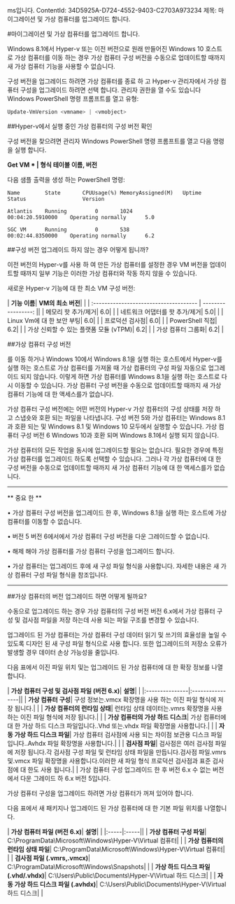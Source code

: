 ms입니다. ContentId: 34D5925A-D724-4552-9403-C2703A973234 
제목: 마이그레이션 및 가상 컴퓨터를 업그레이드 합니다.

#마이그레이션 및 가상 컴퓨터를 업그레이드 합니다.

Windows 8.1에서 Hyper-v 또는 이전 버전으로 원래 만들어진 Windows 10 호스트로 가상 컴퓨터를 이동 하는 경우 가상 컴퓨터 구성 버전을 수동으로 업데이트할 때까지 새 가상 컴퓨터 기능을 사용할 수 없습니다.

구성 버전을 업그레이드 하려면 가상 컴퓨터를 종료 하 고 Hyper-v 관리자에서 가상 컴퓨터 구성을 업그레이드 하려면 선택 합니다.
관리자 권한을 열 수도 있습니다 Windows PowerShell 명령 프롬프트를 열고 유형:

 ```PowerShell
Update-VmVersion <vmname> | <vmobject>
 ```



##Hyper-v에서 실행 중인 가상 컴퓨터의 구성 버전 확인

구성 버전을 찾으려면 관리자 Windows PowerShell 명령 프롬프트를 열고 다음 명령을 실행 합니다.

**Get VM * | 형식 테이블 이름, 버전**

다음 샘플 출력을 생성 하는 PowerShell 명령:

```
Name        State       CPUUsage(%) MemoryAssigned(M)   Uptime              Status                  Version

Atlantis    Running         0       1024                00:04:20.5910000    Operating normally      5.0

SGC VM      Running         0       538                 00:02:44.8350000    Operating normally      6.2
```


##구성 버전 업그레이드 하지 않는 경우 어떻게 됩니까?

이전 버전의 Hyper-v를 사용 하 여 만든 가상 컴퓨터를 설정한 경우 VM 버전을 업데이트할 때까지 일부 기능은 이러한 가상 컴퓨터와 작동 하지 않을 수 있습니다.

새로운 Hyper-v 기능에 대 한 최소 VM 구성 버전:

| **기능 이름**| **VM의 최소 버전**| |
| :------------------------------------- | -----------------: ||
| 메모리 핫 추가/제거| 6.0| |
| 네트워크 어댑터를 핫 추가/제거| 5.0| |
| Linux Vm에 대 한 보안 부팅| 6.0| |
| 프로덕션 검사점| 6.0| |
| PowerShell 직접| 6.2| |
| 가상 신뢰할 수 있는 플랫폼 모듈 (vTPM)| 6.2| |
| 가상 컴퓨터 그룹화| 6.2| |


##가상 컴퓨터 구성 버전

를 이동 하거나 Windows 10에서 Windows 8.1을 실행 하는 호스트에서 Hyper-v를 실행 하는 호스트로 가상 컴퓨터를 가져올 때 가상 컴퓨터의 구성 파일 자동으로 업그레이드 되지 않습니다.
이렇게 하면 가상 컴퓨터를 Windows 8.1을 실행 하는 호스트로 다시 이동할 수 있습니다.
가상 컴퓨터 구성 버전을 수동으로 업데이트할 때까지 새 가상 컴퓨터 기능에 대 한 액세스를가 없습니다.

가상 컴퓨터 구성 버전에는 어떤 버전의 Hyper-v 가상 컴퓨터의 구성 상태를 저장 하 고 스냅숏와 호환 되는 파일을 나타냅니다.
구성 버전 5와 가상 컴퓨터는 Windows 8.1과 호환 되는 및 Windows 8.1 및 Windows 10 모두에서 실행할 수 있습니다.
가상 컴퓨터 구성 버전 6 Windows 10과 호환 되며 Windows 8.1에서 실행 되지 않습니다.

가상 컴퓨터의 모든 작업을 동시에 업그레이드할 필요는 없습니다.
필요한 경우에 특정 가상 컴퓨터를 업그레이드 하도록 선택할 수 있습니다.
그러나 각 가상 컴퓨터에 대 한 구성 버전을 수동으로 업데이트할 때까지 새 가상 컴퓨터 기능에 대 한 액세스를가 없습니다.


----------------

** 중요 한 **

• 가상 컴퓨터 구성 버전을 업그레이드 한 후, Windows 8.1을 실행 하는 호스트에 가상 컴퓨터를 이동할 수 없습니다.

• 버전 5 버전 6에서에서 가상 컴퓨터 구성 버전을 다운 그레이드할 수 없습니다.

• 해제 해야 가상 컴퓨터를 가상 컴퓨터 구성을 업그레이드 합니다.

• 가상 컴퓨터는 업그레이드 후에 새 구성 파일 형식을 사용합니다.
자세한 내용은 새 가상 컴퓨터 구성 파일 형식을 참조입니다.

--------






##가상 컴퓨터의 버전 업그레이드 하면 어떻게 될까요?

수동으로 업그레이드 하는 경우 가상 컴퓨터의 구성 버전 버전 6.x에서 가상 컴퓨터 구성 및 검사점 파일을 저장 하는데 사용 되는 파일 구조를 변경할 수 있습니다.

업그레이드 된 가상 컴퓨터는 가상 컴퓨터 구성 데이터 읽기 및 쓰기의 효율성을 높일 수 있도록 디자인 된 새 구성 파일 형식으로 사용 합니다.
또한 업그레이드의 저장소 오류가 발생할 경우 데이터 손상 가능성을 줄입니다.

다음 표에서 이진 파일 위치 및는 업그레이드 된 가상 컴퓨터에 대 한 확장 정보를 나열합니다.

| **가상 컴퓨터 구성 및 검사점 파일 (버전 6.x)**| **설명**| |
|:---------------|:----------------||
| **가상 컴퓨터 구성**| 구성 정보는.vmcx 확장명을 사용 하는 이진 파일 형식에 저장 됩니다.| |
| **가상 컴퓨터의 런타임 상태**| 런타임 상태 데이터는.vmrs 확장명을 사용 하는 이진 파일 형식에 저장 됩니다.| |
| **가상 컴퓨터의 가상 하드 디스크**| 가상 컴퓨터에 대 한 가상 하드 디스크 파일입니다..Vhd 또는.vhdx 파일 확장명을 사용합니다.| |
| **자동 가상 하드 디스크 파일**| 가상 컴퓨터 검사점에 사용 되는 차이점 보관용 디스크 파일입니다..Avhdx 파일 확장명을 사용합니다.| |
| **검사점 파일**| 검사점은 여러 검사점 파일에 저장 됩니다.각 검사점 구성 파일 및 런타임 상태 파일을 만듭니다.검사점 파일.vmrs 및.vmcx 파일 확장명을 사용합니다.이러한 새 파일 형식 프로덕션 검사점과 표준 검사점에 대 한도 사용 됩니다.| |
가상 컴퓨터 구성 업그레이드 한 후 버전 6.x 수 없는 버전에서 다운 그레이드 하 6.x 버전 5입니다.

가상 컴퓨터 구성을 업그레이드 하려면 가상 컴퓨터가 꺼져 있어야 합니다.

다음 표에서 새 패키지나 업그레이드 된 가상 컴퓨터에 대 한 기본 파일 위치를 나열합니다.

| **가상 컴퓨터 파일 (버전 6.x)**| **설명**| |
|:-----|:-----||
| **가상 컴퓨터 구성 파일**| C:\ProgramData\Microsoft\Windows\Hyper-V\Virtual 컴퓨터| |
| **가상 컴퓨터의 런타임 상태 파일**| C:\ProgramData\Microsoft\Windows\Hyper-V\Virtual 컴퓨터| |
| **검사점 파일 (.vmrs,.vmcx)**| C:\ProgramData\Microsoft\Windows\Snapshots| |
| **가상 하드 디스크 파일 (.vhd/.vhdx)**| C:\Users\Public\Documents\Hyper-V\Virtual 하드 디스크| |
| **자동 가상 하드 디스크 파일 (.avhdx)**| C:\Users\Public\Documents\Hyper-V\Virtual 하드 디스크| |







